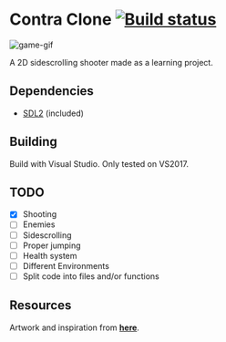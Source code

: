 # Contra Clone [![Build status](https://ci.appveyor.com/api/projects/status/y1c0ft42776q1915?svg=true)](https://ci.appveyor.com/project/babu-thomas/contra-clone)

![game-gif](https://i.imgur.com/U08r6uf.gif)

A 2D sidescrolling shooter made as a learning project.

## Dependencies

* [SDL2](https://www.libsdl.org/download-2.0.php) (included)

## Building

Build with Visual Studio. Only tested on VS2017.

## TODO

- [x] Shooting
- [ ] Enemies
- [ ] Sidescrolling
- [ ] Proper jumping
- [ ] Health system
- [ ] Different Environments
- [ ] Split code into files and/or functions

## Resources

Artwork and inspiration from [**here**](https://www.youtube.com/watch?v=FCRmIoX6PTA).
